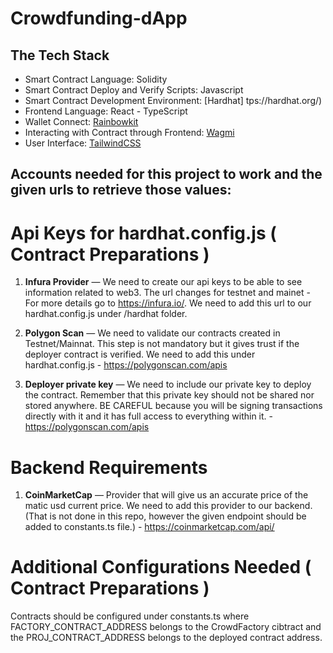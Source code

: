 # Crowdfunding-dApp


## The Tech Stack

- Smart Contract Language: Solidity
- Smart Contract Deploy and Verify Scripts: Javascript
- Smart Contract Development Environment: [Hardhat]         tps://hardhat.org/)
- Frontend Language: React - TypeScript
- Wallet Connect: [Rainbowkit](https://www.rainbowkit.com/)
- Interacting with Contract through Frontend: [Wagmi](https://wagmi.sh/)
- User Interface: [TailwindCSS](https://tailwindcss.com/)

## Accounts needed for this project to work and the given urls to retrieve those values:
# Api Keys for hardhat.config.js ( Contract Preparations )

1. **Infura Provider** — We need to create our api keys to be able to see information related to web3. The url changes for testnet and mainet - For more details go to https://infura.io/. We need to add this url to our hardhat.config.js under /hardhat folder.

2. **Polygon Scan** — We need to validate our contracts created in Testnet/Mainnat. This step is not mandatory but it gives trust if the deployer contract is verified. We need to add this under hardhat.config.js - https://polygonscan.com/apis

3. **Deployer private key** — We need to include our private key to deploy the contract. Remember that this private key should not be shared nor stored anywhere. BE CAREFUL because you will be signing transactions directly with it and it has full access to everything within it. - https://polygonscan.com/apis

# Backend Requirements

1. **CoinMarketCap** — Provider that will give us an accurate price of the matic usd current price. We need to add this provider to our backend. (That is not done in this repo, however the given endpoint should be added to constants.ts file.) - https://coinmarketcap.com/api/


# Additional Configurations Needed ( Contract Preparations )

Contracts should be configured under constants.ts where FACTORY_CONTRACT_ADDRESS belongs to the CrowdFactory cibtract and the PROJ_CONTRACT_ADDRESS belongs to the deployed contract address.


